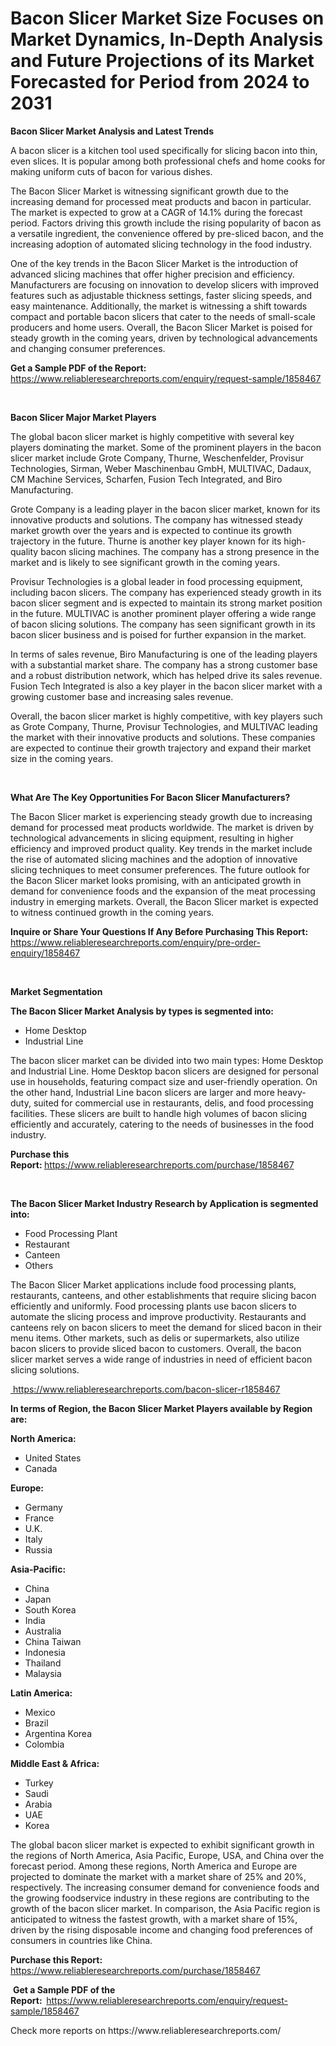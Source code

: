 <p><h1>Bacon Slicer Market Size Focuses on Market Dynamics, In-Depth Analysis and Future Projections of its Market Forecasted for Period from 2024 to 2031</h1></p><p><strong>Bacon Slicer Market Analysis and Latest Trends</strong></p>
<p><p>A bacon slicer is a kitchen tool used specifically for slicing bacon into thin, even slices. It is popular among both professional chefs and home cooks for making uniform cuts of bacon for various dishes.</p><p>The Bacon Slicer Market is witnessing significant growth due to the increasing demand for processed meat products and bacon in particular. The market is expected to grow at a CAGR of 14.1% during the forecast period. Factors driving this growth include the rising popularity of bacon as a versatile ingredient, the convenience offered by pre-sliced bacon, and the increasing adoption of automated slicing technology in the food industry.</p><p>One of the key trends in the Bacon Slicer Market is the introduction of advanced slicing machines that offer higher precision and efficiency. Manufacturers are focusing on innovation to develop slicers with improved features such as adjustable thickness settings, faster slicing speeds, and easy maintenance. Additionally, the market is witnessing a shift towards compact and portable bacon slicers that cater to the needs of small-scale producers and home users. Overall, the Bacon Slicer Market is poised for steady growth in the coming years, driven by technological advancements and changing consumer preferences.</p></p>
<p><strong>Get a Sample PDF of the Report:&nbsp;</strong> <a href="https://www.reliableresearchreports.com/enquiry/request-sample/1858467">https://www.reliableresearchreports.com/enquiry/request-sample/1858467</a></p>
<p>&nbsp;</p>
<p><strong>Bacon Slicer Major Market Players</strong></p>
<p><p>The global bacon slicer market is highly competitive with several key players dominating the market. Some of the prominent players in the bacon slicer market include Grote Company, Thurne, Weschenfelder, Provisur Technologies, Sirman, Weber Maschinenbau GmbH, MULTIVAC, Dadaux, CM Machine Services, Scharfen, Fusion Tech Integrated, and Biro Manufacturing.</p><p>Grote Company is a leading player in the bacon slicer market, known for its innovative products and solutions. The company has witnessed steady market growth over the years and is expected to continue its growth trajectory in the future. Thurne is another key player known for its high-quality bacon slicing machines. The company has a strong presence in the market and is likely to see significant growth in the coming years.</p><p>Provisur Technologies is a global leader in food processing equipment, including bacon slicers. The company has experienced steady growth in its bacon slicer segment and is expected to maintain its strong market position in the future. MULTIVAC is another prominent player offering a wide range of bacon slicing solutions. The company has seen significant growth in its bacon slicer business and is poised for further expansion in the market.</p><p>In terms of sales revenue, Biro Manufacturing is one of the leading players with a substantial market share. The company has a strong customer base and a robust distribution network, which has helped drive its sales revenue. Fusion Tech Integrated is also a key player in the bacon slicer market with a growing customer base and increasing sales revenue.</p><p>Overall, the bacon slicer market is highly competitive, with key players such as Grote Company, Thurne, Provisur Technologies, and MULTIVAC leading the market with their innovative products and solutions. These companies are expected to continue their growth trajectory and expand their market size in the coming years.</p></p>
<p>&nbsp;</p>
<p><strong>What Are The Key Opportunities For Bacon Slicer Manufacturers?</strong></p>
<p><p>The Bacon Slicer market is experiencing steady growth due to increasing demand for processed meat products worldwide. The market is driven by technological advancements in slicing equipment, resulting in higher efficiency and improved product quality. Key trends in the market include the rise of automated slicing machines and the adoption of innovative slicing techniques to meet consumer preferences. The future outlook for the Bacon Slicer market looks promising, with an anticipated growth in demand for convenience foods and the expansion of the meat processing industry in emerging markets. Overall, the Bacon Slicer market is expected to witness continued growth in the coming years.</p></p>
<p><strong>Inquire or Share Your Questions If Any Before Purchasing This Report:</strong> <a href="https://www.reliableresearchreports.com/enquiry/pre-order-enquiry/1858467">https://www.reliableresearchreports.com/enquiry/pre-order-enquiry/1858467</a></p>
<p>&nbsp;</p>
<p><strong>Market Segmentation</strong></p>
<p><strong>The Bacon Slicer Market Analysis by types is segmented into:</strong></p>
<p><ul><li>Home Desktop</li><li>Industrial Line</li></ul></p>
<p><p>The bacon slicer market can be divided into two main types: Home Desktop and Industrial Line. Home Desktop bacon slicers are designed for personal use in households, featuring compact size and user-friendly operation. On the other hand, Industrial Line bacon slicers are larger and more heavy-duty, suited for commercial use in restaurants, delis, and food processing facilities. These slicers are built to handle high volumes of bacon slicing efficiently and accurately, catering to the needs of businesses in the food industry.</p></p>
<p><strong>Purchase this Report:&nbsp;</strong><a href="https://www.reliableresearchreports.com/purchase/1858467">https://www.reliableresearchreports.com/purchase/1858467</a></p>
<p>&nbsp;</p>
<p><strong>The Bacon Slicer Market Industry Research by Application is segmented into:</strong></p>
<p><ul><li>Food Processing Plant</li><li>Restaurant</li><li>Canteen</li><li>Others</li></ul></p>
<p><p>The Bacon Slicer Market applications include food processing plants, restaurants, canteens, and other establishments that require slicing bacon efficiently and uniformly. Food processing plants use bacon slicers to automate the slicing process and improve productivity. Restaurants and canteens rely on bacon slicers to meet the demand for sliced bacon in their menu items. Other markets, such as delis or supermarkets, also utilize bacon slicers to provide sliced bacon to customers. Overall, the bacon slicer market serves a wide range of industries in need of efficient bacon slicing solutions.</p></p>
<p><a href="https://www.reliableresearchreports.com/bacon-slicer-r1858467">&nbsp;https://www.reliableresearchreports.com/bacon-slicer-r1858467</a></p>
<p><strong>In terms of Region, the Bacon Slicer Market Players available by Region are:</strong></p>
<p>
    <p> <strong> North America: </strong>
        <ul>
            <li>United States</li>
            <li>Canada</li>
        </ul>
        </p> 
    <p> <strong> Europe: </strong>
        <ul>
            <li>Germany</li>
            <li>France</li>
            <li>U.K.</li>
            <li>Italy</li>
            <li>Russia</li>
        </ul>
        </p> 
    <p> <strong> Asia-Pacific: </strong>
        <ul>
            <li>China</li>
            <li>Japan</li>
            <li>South Korea</li>
            <li>India</li>
            <li>Australia</li>
            <li>China Taiwan</li>
            <li>Indonesia</li>
            <li>Thailand</li>
            <li>Malaysia</li>
        </ul>
        </p> 
    <p> <strong> Latin America: </strong>
        <ul>
            <li>Mexico</li>
            <li>Brazil</li>
            <li>Argentina Korea</li>
            <li>Colombia</li>
        </ul>
        </p> 
    <p> <strong> Middle East & Africa: </strong>
        <ul>
            <li>Turkey</li>
            <li>Saudi</li>
            <li>Arabia</li>
            <li>UAE</li>
            <li>Korea</li>
        </ul>
    </p>
    </p>
<p><p>The global bacon slicer market is expected to exhibit significant growth in the regions of North America, Asia Pacific, Europe, USA, and China over the forecast period. Among these regions, North America and Europe are projected to dominate the market with a market share of 25% and 20%, respectively. The increasing consumer demand for convenience foods and the growing foodservice industry in these regions are contributing to the growth of the bacon slicer market. In comparison, the Asia Pacific region is anticipated to witness the fastest growth, with a market share of 15%, driven by the rising disposable income and changing food preferences of consumers in countries like China.</p></p>
<p><strong>Purchase this Report: </strong><a href="https://www.reliableresearchreports.com/purchase/1858467">https://www.reliableresearchreports.com/purchase/1858467</a></p>
<p>&nbsp;<strong>Get a Sample PDF of the Report:&nbsp;&nbsp;</strong><a href="https://www.reliableresearchreports.com/enquiry/request-sample/1858467">https://www.reliableresearchreports.com/enquiry/request-sample/1858467</a></p>
<p><strong></strong></p>
<p>Check more reports on https://www.reliableresearchreports.com/</p>